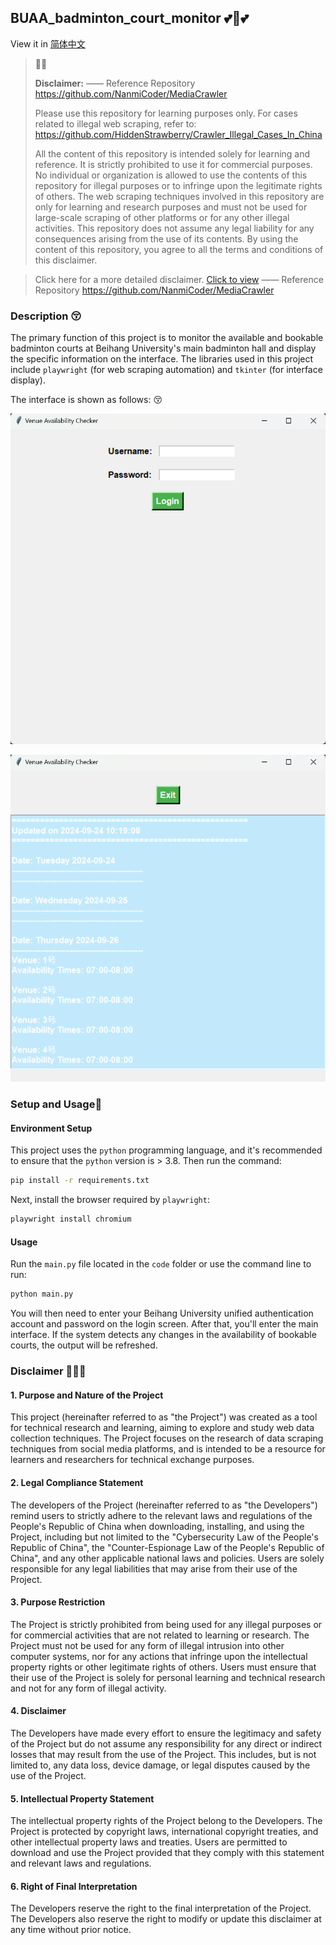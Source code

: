 ## BUAA_badminton_court_monitor 💕🥰💕

View it in [简体中文](简体中文.md)

>🫣🧐
>
>**Disclaimer:** —— Reference Repository
>https://github.com/NanmiCoder/MediaCrawler <br>
>
>Please use this repository for learning purposes only. For cases related to illegal web scraping, refer to: https://github.com/HiddenStrawberry/Crawler_Illegal_Cases_In_China <br>
>
>All the content of this repository is intended solely for learning and reference. It is strictly prohibited to use it for commercial purposes. No individual or organization is allowed to use the contents of this repository for illegal purposes or to infringe upon the legitimate rights of others. The web scraping techniques involved in this repository are only for learning and research purposes and must not be used for large-scale scraping of other platforms or for any other illegal activities. This repository does not assume any legal liability for any consequences arising from the use of its contents. By using the content of this repository, you agree to all the terms and conditions of this disclaimer.

>Click here for a more detailed disclaimer. [Click to view](#disclaimer) —— Reference Repository
https://github.com/NanmiCoder/MediaCrawler

### Description 😚

The primary function of this project is to monitor the available and bookable badminton courts at Beihang University's main badminton hall and display the specific information on the interface. The libraries used in this project include `playwright` (for web scraping automation) and `tkinter` (for interface display).

The interface is shown as follows: 😚

![](image/login.png)

![](image/venue_text.png)

### Setup and Usage🥳
#### Environment Setup
This project uses the `python` programming language, and it's recommended to ensure that the `python` version is > 3.8. Then run the command:

```bash
pip install -r requirements.txt
```

Next, install the browser required by `playwright`:

```bash
playwright install chromium
```

#### Usage

Run the `main.py` file located in the `code` folder or use the command line to run:

```bash
python main.py
```

You will then need to enter your Beihang University unified authentication account and password on the login screen. After that, you'll enter the main interface. If the system detects any changes in the availability of bookable courts, the output will be refreshed.

### Disclaimer 🫢🤫🫢
<div id="disclaimer">

#### 1. Purpose and Nature of the Project
This project (hereinafter referred to as "the Project") was created as a tool for technical research and learning, aiming to explore and study web data collection techniques. The Project focuses on the research of data scraping techniques from social media platforms, and is intended to be a resource for learners and researchers for technical exchange purposes.

#### 2. Legal Compliance Statement
The developers of the Project (hereinafter referred to as "the Developers") remind users to strictly adhere to the relevant laws and regulations of the People's Republic of China when downloading, installing, and using the Project, including but not limited to the "Cybersecurity Law of the People's Republic of China", the "Counter-Espionage Law of the People's Republic of China", and any other applicable national laws and policies. Users are solely responsible for any legal liabilities that may arise from their use of the Project.

#### 3. Purpose Restriction
The Project is strictly prohibited from being used for any illegal purposes or for commercial activities that are not related to learning or research. The Project must not be used for any form of illegal intrusion into other computer systems, nor for any actions that infringe upon the intellectual property rights or other legitimate rights of others. Users must ensure that their use of the Project is solely for personal learning and technical research and not for any form of illegal activity.

#### 4. Disclaimer
The Developers have made every effort to ensure the legitimacy and safety of the Project but do not assume any responsibility for any direct or indirect losses that may result from the use of the Project. This includes, but is not limited to, any data loss, device damage, or legal disputes caused by the use of the Project.

#### 5. Intellectual Property Statement
The intellectual property rights of the Project belong to the Developers. The Project is protected by copyright laws, international copyright treaties, and other intellectual property laws and treaties. Users are permitted to download and use the Project provided that they comply with this statement and relevant laws and regulations.

#### 6. Right of Final Interpretation
The Developers reserve the right to the final interpretation of the Project. The Developers also reserve the right to modify or update this disclaimer at any time without prior notice.
</div>